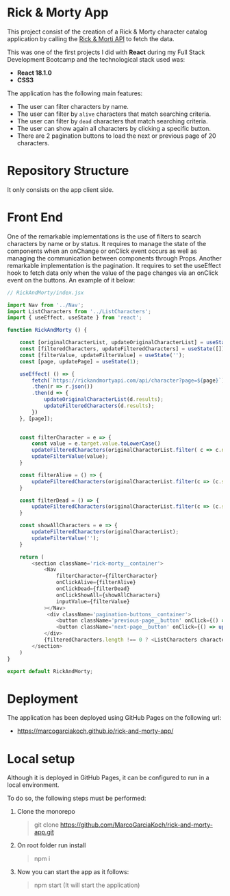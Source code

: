 # Rick & Morty App

This project consist of the creation of a Rick & Morty character catalog application by calling the [Rick & Morti API](https://rickandmortyapi.com/) to fetch the data.
 

This was one of the first projects I did with **React** during my Full Stack Development Bootcamp and the technological stack used was:

- **React 18.1.0**
- **CSS3**

The application has the following main features:

- The user can filter characters by name.
- The user can filter by `alive` characters that match searching criteria. 
- The user can filter by `dead` characters that match searching criteria.
- The user can show again all characters by clicking a specific button.
- There are 2 pagination buttons to load the next or previous page of 20 characters. 


# Repository Structure

It only consists on the app client side.


# Front End

One of the remarkable implementations is the use of filters to search characters by name or by status. It requires to manage the state of the components when an onChange or onClick event occurs as well as managing the communication between components through Props. 
Another remarkable implementation is the pagination. It requires to set the useEffect hook to fetch data only when the value of the page changes via an onClick event on the buttons. 
An example of it below:

```js
// RickAndMorty/index.jsx

import Nav from '../Nav';
import ListCharacters from '../ListCharacters';
import { useEffect, useState } from 'react';

function RickAndMorty () {

    const [originalCharacterList, updateOriginalCharacterList] = useState([]);
    const [filteredCharacters, updateFilteredCharacters] = useState([]);
    const [filterValue, updateFilterValue] = useState('');
    const [page, updatePage] = useState(1);

    useEffect( () => {
        fetch(`https://rickandmortyapi.com/api/character?page=${page}`)
        .then(r => r.json())
        .then(d => {
            updateOriginalCharacterList(d.results);
            updateFilteredCharacters(d.results);
        })
    }, [page]);
    

    const filterCharacter = e => {
        const value = e.target.value.toLowerCase()
        updateFilteredCharacters(originalCharacterList.filter( c => c.name.toLowerCase().includes(value)));
        updateFilterValue(value);
    }

    const filterAlive = () => {
        updateFilteredCharacters(originalCharacterList.filter(c => (c.status.toLowerCase() === 'alive') && (c.name.toLowerCase().includes(filterValue))));
    }

    const filterDead = () => {
        updateFilteredCharacters(originalCharacterList.filter(c => (c.status.toLowerCase() === 'dead') && (c.name.toLowerCase().includes(filterValue))));
    }

    const showAllCharacters = e => {
        updateFilteredCharacters(originalCharacterList);
        updateFilterValue('');
    }

    return (
        <section className='rick-morty__container'>
            <Nav 
                filterCharacter={filterCharacter} 
                onClickAlive={filterAlive} 
                onClickDead={filterDead}
                onClickShowAll={showAllCharacters}
                inputValue={filterValue}
            ></Nav>
             <div className='pagination-buttons__container'>
                <button className='previous-page__button' onClick={() => updatePage(page<=1 ? 1 : page-1)}>Previous Page</button>
                <button className='next-page__button' onClick={() => updatePage(page+1)}>Next Page</button>
            </div>
            {filteredCharacters.length !== 0 ? <ListCharacters characterList={filteredCharacters}></ListCharacters> : <h1 className='not-found-message'>Not results found matching your criteria</h1>}
        </section>
    )
}

export default RickAndMorty;
```


# Deployment

The application has been deployed using GitHub Pages on the following url:

- https://marcogarciakoch.github.io/rick-and-morty-app/


# Local setup

Although it is deployed in GitHub Pages, it can be configured to run in a local environment.

To do so, the following steps must be performed:

1. Clone the monorepo
    > git clone https://github.com/MarcoGarciaKoch/rick-and-morty-app.git

2. On root folder run install

    > npm i

3. Now you can start the app as it follows:

    > npm start  (It will start the application)
